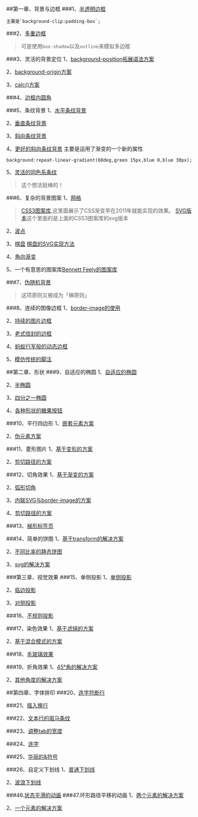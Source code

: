 ##第一章、背景与边框
###1、[半透明边框](http://play.csssecrets.io/translu-cent-borders)
```
主要是`background-clip:padding-box`;
```
###2、[多重边框](http://play.csssecrets.io/multiple-borders)
> 可是使用`box-shadow`以及`outline`来模拟多边框

###3、灵活的背景定位
1、[background-position拓展语法方案](http://play.csssecrets.io/extended-bg-position)

2、[background-origin方案](http://play.csssecrets.io/background-origin)

3、[calc()方案](http://play.csssecrets.io/background-position-calc)

###4、[边框内圆角](http://play.csssecrets.io/inner-rounding)

###5、条纹背景
1、[水平条纹背景](http://play.csssecrets.io/horizontal-stripes)

2、[垂直条纹背景](http://play.csssecrets.io/vertical-stripes)

3、[斜向条纹背景](http://play.csssecrets.io/diagonal-stripes)

4、[更好的斜向条纹背景](http://play.csssecrets.io/diagonal-stripes-60deg)
主要是运用了渐变的一个新的属性
```
background:repeat-linear-gradient(60deg,green 15px,blue 0,blue 30px);
```
5、[灵活的同色系条纹](http://play.csssecrets.io/subtle-stripes)
> 这个想法挺棒的！

###6、复杂的背景图案
1、[网格](http://play.csssecrets.io/blueprint)
> [CSS3图案库](http://lea.verou.me/css3patterns),这里面展示了CSS渐变早在2011年就能实现的效果。
> [SVG版本](http://philbit.com/svgpatterns)这个里面的是上面的CSS3图案库的svg版本

2、[波点](http://play.csssecrets.io/polka)

3、[棋盘](http://play.csssecrets.io/checkerboard) [棋盘的SVG实现方法](http://play.csssecrets.io/checkerboard-svg)

4、[角向渐变](http://play.csssecrets.io/test-conic-gradient)

5、一个有意思的图案库[Bennett Feely的图案库](http://bennttfeely.com/gradient)

###7、[伪随机背景](http://play.csssecrets.io/cicada-stripes)
> 这项原则又被成为「蝉原则」

###8、连续的图像边框
1、[border-image的使用](http://play.csssecrets.io/border-image)

2、[持续的图片边框](http://play.csssecrets.io/continuous-border-image)

3、[老式信封的边框](http://play.csssecrets.io/vintage-envelope)

4、[蚂蚁行军般的动态边框](http://play.csssecrets.io/marching-ants)

5、[模仿传统的脚注](http://play.csssecrets.io/footnote)

##第二章、形状
###9、自适应的椭圆
1、[自适应的椭圆](http://play.csssecrets.io/ellipse)

2、[半椭圆](http://play.csssecrets.io/half-ellipse)

3、[四分之一椭圆](http://play.csssecrets.io/quarter-ellipse)

4、[各种形状的糖果按钮](http://simurai.com/archives/buttons)

###10、平行四边形
1、[嵌套元素方案](http://play.csssecrets.io/parallelograms)

2、[伪元素方案](http://play.csssecrets.io/parallelograms-pseudo)

###11、菱形图片
1、[基于变形的方案](http://play.csssecrets.io/diamond-images)

2、[剪切路径的方案](http://play.csssecrets.io/diamond-clip)

###12、切角效果
1、[基于渐变的方案](http://play.csssecrets.io/bavel-corners-gradients)

2、[弧形切角](http://play.csssecrets.io/scoop-corners)

3、[内联SVG与border-image的方案](http://play.csssecrets.io/bavel-corners)

4、[剪切路径的方案](http://play.csssecrets.io/bavel-corners-clipped)

###13、[梯形标签页](http://play.csssecrets.io/trapezoid-tabs)

###14、简单的饼图
1、[基于transform的解决方案](http://play.csssecrets.io/pie-animated)

2、[不同比率的静态饼图](http://play.csssecrets.io/pie-static)

3、[svg的解决方案](http://play.csssecrets.io/pie-svg)

###第三章、视觉效果
###15、单侧投影
1、[单侧投影](http://play.csssecrets.io/shadow-one-side)

2、[临边投影](http://play.csssecrets.io/shadow-2-sides)

3、[对侧投影](http://play.csssecrets.io/shadow-opposite-sides)

###16、[不规则投影](http://play.csssecrets.io/drpo-shadow)

###17、染色效果
1、[基于滤镜的方案](http://play.csssecrets.io/color-tint-filter)

2、[基于混合模式的方案](http://play.csssecrets.io/color-tint)

###18、[毛玻璃效果](http://play.csssecrets.io/frosted-glass)

###19、折角效果
1、[45°角的解决方案](http://play.csssecrets.io/folded-corner)

2、[其他角度的解决方案](http://play.csssecrets.io/folded-corner-mixin)

##第四章、字体排印
###20、[连字符断行](http://play.csssecrets.io/hyphenation)

###21、[插入换行](http://play.csssecrets.io/line-breaks)

###22、[文本行的斑马条纹](http://play.csssecrets.io/zebra-lines)

###23、[调整tab的宽度](http://play.csssecrets.io/tab-size)

###24、[连字](http://play.csssecrets.io/ligatures)

###25、[华丽的&符号](http://play.csssecrets.io/ampersands)

###26、自定义下划线
1、[普通下划线](http://play.csssecrets.io/underlines)

2、[波浪下划线](http://play.csssecrets.io/wavy-underlines)













###46.[状态平滑的动画](http://play.csssecrets.io/state-animations)
###47.环形路径平移的动画
1、[两个元素的解决方案](http://play.csssecrets.io/circular-2elements)

2、[一个元素的解决方案](http://play.csssecrets.io/circular)

